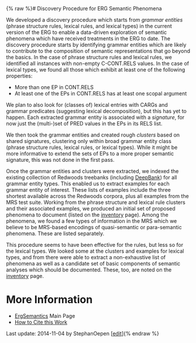 {% raw %}# Discovery Procedure for ERG Semantic Phenomena

We developed a discovery procedure which starts from *grammar entities*
(phrase structure rules, lexical rules, and lexical types) in the
current version of the ERG to enable a data-driven exploration of
semantic phenomena which have received treatments in the ERG to date.
The discovery procedure starts by identifying grammar entities which are
likely to contribute to the composition of semantic representations that
go beyond the basics. In the case of phrase structure rules and lexical
rules, we identified all instances with non-empty C-CONT.RELS values. In
the case of lexical types, we found all those which exhibit at least one
of the following properties:

- More than one EP in CONT.RELS
- At least one of the EPs in CONT.RELS has at least one scopal
argument

We plan to also look for (classes of) lexical entries with CARGs and
grammar predicates (suggesting lexical decomposition), but this has yet
to happen. Each extracted grammar entity is associated with a
*signature*, for now just the (multi-)set of PRED values in the EPs in
its RELS list.

We then took the grammar entities and created rough *clusters* based on
shared signatures, clustering only within broad grammar entity class
(phrase structure rules, lexical rules, or lexical types). While it
might be more informative to extend the sets of EPs to a more proper
semantic signature, this was not done in the first pass.

Once the grammar entities and clusters were extracted, we indexed the
existing collection of Redwoods treebanks (including
[DeepBank](https://delph-in.github.io/docs/garage/DeepBank)) for all grammar entity types. This enabled us to
extract examples for each grammar entity of interest. These lists of
examples include the three shortest available across the Redwoods
corpora, plus all examples from the MRS test suite. Working from the
phrase structure and lexical rule clusters and their associated
examples, we produced an initial set of proposed phenomena to document
(listed on the [inventory](https://delph-in.github.io/docs/erg/ErgSemantics_Inventory) page). Among the
phenomena, we found a few types of information in the MRS which we
believe to be MRS-based encodings of quasi-semantic or para-semantic
phenomena. These are listed separately.

This procedure seems to have been effective for the rules, but less so
for the lexical types. We looked some at the clusters and examples for
lexical types, and from there were able to extract a non-exhaustive list
of phenomena as well as a candidate set of basic components of semantic
analyses which should be documented. These, too, are noted on the
[inventory](https://delph-in.github.io/docs/erg/ErgSemantics_Inventory) page.

# More Information

- [ErgSemantics](https://delph-in.github.io/docs/erg/ErgSemantics) Main Page
- [How to Cite this Work](https://delph-in.github.io/docs/erg/ErgSemantics_HowToCite)

Last update: 2014-11-04 by StephanOepen [[edit](https://github.com/delph-in/docs/wiki/ErgSemantics_Discovery/_edit)]{% endraw %}